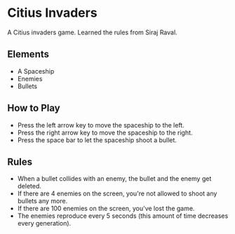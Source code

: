 # Citius Invaders
A Citius invaders game. Learned the rules from Siraj Raval.

## Elements
- A Spaceship
- Enemies
- Bullets

## How to Play
- Press the left arrow key to move the spaceship to the left.
- Press the right arrow key to move the spaceship to the right.
- Press the space bar to let the spaceship shoot a bullet.

## Rules
- When a bullet collides with an enemy, the bullet and the enemy get deleted.
- If there are 4 enemies on the screen, you're not allowed to shoot any bullets any more.
- If there are 100 enemies on the screen, you've lost the game.
- The enemies reproduce every 5 seconds (this amount of time decreases every generation).
